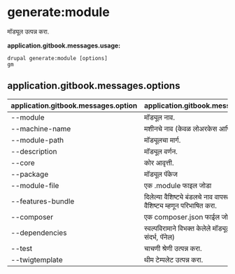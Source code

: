 # generate:module
मॉड्यूल उत्पन्न करा.

**application.gitbook.messages.usage:**
```
drupal generate:module [options]
gm
```

## application.gitbook.messages.options
application.gitbook.messages.option | application.gitbook.messages.details
-------|-------------
--module | मॉड्यूल नाव.
--machine-name | मशीनचे नाव (केवळ लोअरकेस आणि अंडरस्कोर)
--module-path | मॉड्यूलचा मार्ग.
--description | मॉड्यूल वर्णन.
--core | कोर आवृत्ती.
--package | मॉड्यूल पॅकेज
--module-file | एक .module फाइल जोडा
--features-bundle | दिलेल्या वैशिष्ट्ये बंडलचे नाव वापरून मॉड्यूल म्हणून वैशिष्ट्य म्हणून परिभाषित करा.
--composer | एक composer.json फाईल जोडा.
--dependencies | स्वल्पविरामाने विभक्त केलेले मॉड्यूल अवलंबन (i.ई संदर्भ, पॅनेल)
--test | चाचणी श्रेणी उत्पन्न करा.
--twigtemplate | थीम टेम्पलेट उत्पन्न करा.
